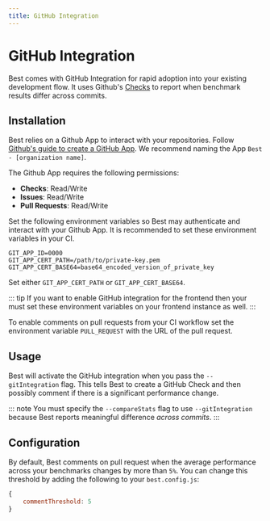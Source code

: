 ```yaml
---
title: GitHub Integration
---
```


# GitHub Integration
Best comes with GitHub Integration for rapid adoption into your existing development flow. It uses Github's [Checks](https://developer.github.com/v3/checks/) to report when benchmark results differ across commits.

## Installation
Best relies on a Github App to interact with your repositories. Follow [Github's guide to create a GitHub App](https://developer.github.com/apps/building-github-apps/creating-a-github-app/). We recommend naming the App `Best - [organization name]`.

The Github App requires the following permissions:
- **Checks**: Read/Write
- **Issues**: Read/Write
- **Pull Requests**: Read/Write

Set the following environment variables so Best may authenticate and interact with your Github App. It is recommended to set these environment variables in your CI.
```
GIT_APP_ID=0000
GIT_APP_CERT_PATH=/path/to/private-key.pem
GIT_APP_CERT_BASE64=base64_encoded_version_of_private_key
```
Set either `GIT_APP_CERT_PATH` or `GIT_APP_CERT_BASE64`.

::: tip
If you want to enable GitHub integration for the frontend then your must set these environment variables on your frontend instance as well.
:::

To enable comments on pull requests from your CI workflow set the environment variable `PULL_REQUEST` with the URL of the pull request.

## Usage
Best will activate the GitHub integration when you pass the `--gitIntegration` flag. This tells Best to create a GitHub Check and then possibly comment if there is a significant performance change.

::: note
You must specify the `--compareStats` flag to use `--gitIntegration` because Best reports meaningful difference _across commits_.
:::

## Configuration
By default, Best comments on pull request when the average performance across your benchmarks changes by more than `5%`. You can change this threshold by adding the following to your `best.config.js`:
```js
{
    commentThreshold: 5
}
```
